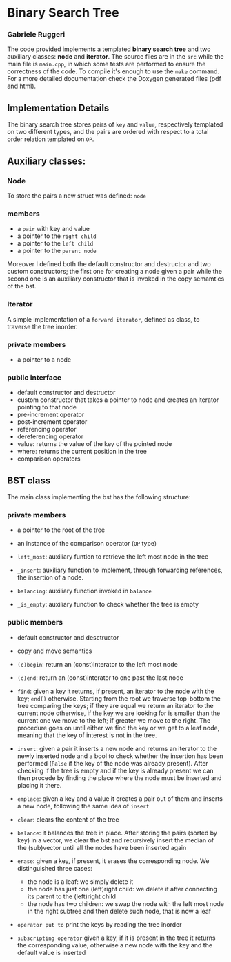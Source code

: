 # Binary Search Tree
### Gabriele Ruggeri

The code provided implements a templated **binary search tree** and two auxiliary classes: **node** and **iterator**. The source files are in the `src` while the main file is `main.cpp`, in which some tests are performed to ensure the correctness of the code. To compile it's enough to use the `make` command.
For a more detailed documentation check the Doxygen generated files (pdf and html). 

## Implementation Details
The binary search tree stores pairs of `key` and `value`, respectively templated on two different types, and the pairs are ordered with respect to a total order relation templated on `OP`.

## Auxiliary classes:

### Node
To store the pairs a new struct was defined: `node`
### members
- a `pair` with key and value
- a pointer to the `right child`
- a pointer to the `left child`
- a pointer to the `parent node`

Moreover I defined both the default constructor and destructor and two custom constructors; the first one for creating a node given a pair while the second one is an auxiliary constructor that is invoked in the copy semamtics of the bst. 

### Iterator
A simple implementation of a `forward iterator`, defined as class, to traverse the tree inorder.
### private members
- a pointer to a node
### public interface
- default constructor and destructor
- custom constructor that takes a pointer to node and creates an iterator pointing to that node
- pre-increment operator 
- post-increment operator 
- referencing operator 
- dereferencing operator 
- value: returns the value of the key of the pointed node 
- where: returns the current position in the tree
- comparison operators 

## BST class
The main class implementing the bst has the following structure:
### private members
- a pointer to the root of the tree
- an instance of the comparison operator (`OP` type)

- `left_most`: auxiliary funtion to retrieve the left most node in the tree
- `_insert`: auxiliary function to implement, through forwarding references, the insertion of a node.
- `balancing`: auxiliary function invoked in `balance`
- `_is_empty`: auxiliary function to check whether the tree is empty
### public members
- default constructor and desctructor
- copy and move semantics
- `(c)begin`: return an (const)interator to the left most node
- `(c)end`: return an (const)interator to one past the last node 
- `find`: given a key it returns, if present, an iterator to the node with the key; `end()` otherwise. Starting from the root we traverse top-bottom the tree comparing the keys; if they are equal we return an iterator to the current node otherwise, if the key we are looking for is smaller than the current one we move to the left; if greater we move to the right. The procedure goes on until either we find the key or we get to a leaf node, meaning that the key of interest is not in the tree.

- `insert`: given a pair it inserts a new node and returns an iterator to the newly inserted node and a bool to check whether the insertion has been performed (`False` if the key of the node was already present). After checking if the tree is empty and if the key is already present we can then procede by finding the place where the node must be inserted and placing it there.
- `emplace`: given a key and a value it creates a pair out of them and inserts a new node, following the same idea of `insert`
- `clear`: clears the content of the tree
- `balance`: it balances the tree in place. After storing the pairs (sorted by key) in a vector, we clear the bst and recursively insert the median of the (sub)vector until all the nodes have been inserted again
- `erase`: given a key, if present, it erases the corresponding node. We distinguished three cases:
  - the node is a leaf: we simply delete it
  - the node has just one (left)right child: we delete it after connecting its parent to the (left)right child
  - the node has two children: we swap the node with the left most node in the right subtree and then delete such node, that is now a leaf
- `operator put to` print the keys by reading the tree inorder
- `subscripting operator` given a key, if it is present in the tree it returns the corresponding value, otherwise a new node with the key and the default value is inserted
























 

